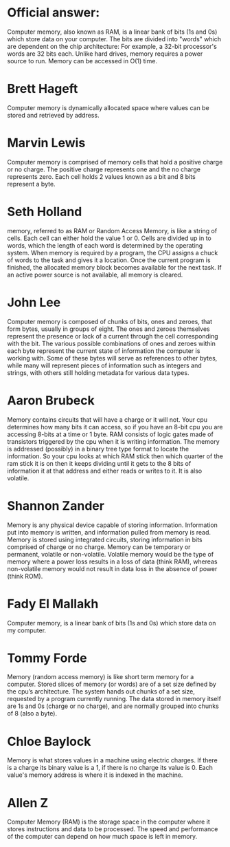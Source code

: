 # Official answer:
Computer memory, also known as RAM, is a linear bank of bits (1s and 0s) which store data on your computer. The bits are divided into "words" which are dependent on the chip architecture: For example, a 32-bit processor's words are 32 bits each. Unlike hard drives, memory requires a power source to run. Memory can be accessed in O(1) time.

# Brett Hageft
Computer memory is dynamically allocated space where values can be stored and retrieved by address.


# Marvin Lewis  
Computer memory is comprised of memory cells that hold a positive charge or no charge. The positive charge represents one and the no charge represents zero. Each cell holds 2 values known as a bit and 8 bits represent a byte.

# Seth Holland   
memory, referred to as RAM or Random Access Memory, is like a string of cells.  Each cell can either hold the value 1 or 0.  Cells are divided up in to words, which the length of each word is determined by the operating system.  When memory is required by a program, the CPU assigns a chuck of words to the task and gives it a location.  Once the current program is finished, the allocated memory block becomes available for the next task.  If an active power source is not available, all memory is cleared.

# John Lee   
Computer memory is composed of chunks of bits, ones and zeroes, that form bytes, usually in groups of eight. The ones and zeroes themselves represent the presence or lack of a current through the cell corresponding with the bit. The various possible combinations of ones and zeroes within each byte represent the current state of information the computer is working with. Some of these bytes will serve as references to other bytes, while many will represent pieces of information such as integers and strings, with others still holding metadata for various data types.

# Aaron Brubeck   
Memory contains circuits that will have a charge or it will not. Your cpu determines how many bits it can access, so if you have an 8-bit cpu you are accessing 8-bits at a time or 1 byte. RAM consists of logic gates made of transistors triggered by the cpu when it is writing information. The memory is addressed (possibly) in a binary tree type format to locate the information. So your cpu looks at which RAM stick then which quarter of the ram stick it is on then it keeps dividing until it gets to the 8 bits of information it at that address and either reads or writes to it. It is also volatile.

# Shannon Zander   
Memory is any physical device capable of storing information. Information put into memory is written, and information pulled from memory is read. Memory is stored using integrated circuits, storing information in bits comprised of charge or no charge. Memory can be temporary or permanent, volatile or non-volatile. Volatile memory would be the type of memory where a power loss results in a loss of data (think RAM), whereas non-volatile memory would not result in data loss in the absence of power (think ROM).

# Fady El Mallakh   
Computer memory, is a linear bank of bits (1s and 0s) which store data on my computer.

# Tommy Forde   
Memory (random access memory) is like short term memory for a computer. Stored slices of memory (or words) are of a set size defined by the cpu’s architecture. The system hands out chunks of a set size, requested by a program currently running. The data stored in memory itself are 1s and 0s (charge or no charge), and are normally grouped into chunks of 8 (also a byte).

# Chloe Baylock    
Memory is what stores values in a machine using electric charges. If there is a charge its binary value is a 1, if there is no charge its value is 0. Each value's memory address is where it is indexed in the machine.

# Allen Z 
Computer Memory (RAM) is the storage space in the computer where it stores instructions and data to be processed. The speed and performance of the computer can depend on how much space is left in memory.